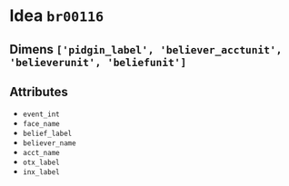 # Idea `br00116`

## Dimens `['pidgin_label', 'believer_acctunit', 'believerunit', 'beliefunit']`

## Attributes
- `event_int`
- `face_name`
- `belief_label`
- `believer_name`
- `acct_name`
- `otx_label`
- `inx_label`
